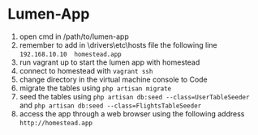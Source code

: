 # Lumen-App

1. open cmd in /path/to/lumen-app   
2. remember to add in \drivers\etc\hosts file the following line  `192.168.10.10  homestead.app`
3. run vagrant up to start the lumen app with homestead   
4. connect to homestead with `vagrant ssh`    
5. change directory in the virtual machine console to Code   
6. migrate the tables using `php artisan migrate`   
7. seed the tables using `php artisan db:seed --class=UserTableSeeder` and `php artisan db:seed --class=FlightsTableSeeder`    
8. access the app through a web browser using the following address `http://homestead.app`
